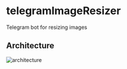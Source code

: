 # telegramImageResizer
Telegram bot for resizing images

## Architecture
![architecture](doc/architechture)
